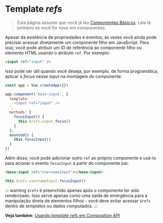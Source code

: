 # Template _refs_

> Esta página assume que você já leu [Componentes Básicos](component-basics.md). Leia lá primeiro se você for novo em componentes.

Apesar da existência de propriedades e eventos, às vezes você ainda pode precisar acessar diretamente um componente filho em JavaScript. Para isso, você pode atribuir um ID de referência ao componente filho ou elemento HTML usando o atributo `ref`. Por exemplo:

```html
<input ref="input" />
```

Isso pode ser útil quando você deseja, por exemplo, de forma programática, aplicar o _focus_ nesse _input_ na montagem do componente:

```js
const app = Vue.createApp({})

app.component('base-input', {
  template: `
    <input ref="input" />
  `,
  methods: {
    focusInput() {
      this.$refs.input.focus()
    }
  },
  mounted() {
    this.focusInput()
  }
})
```

Além disso, você pode adicionar outro `ref` ao próprio componente e usá-lo para acionar o evento `focusInput` a partir do componente pai:

```html
<base-input ref="usernameInput"></base-input>
```

```js
this.$refs.usernameInput.focusInput()
```

::: warning
`$refs` é preenchido apenas após o componente ter sido renderizado. Isso serve apenas como uma saída de emergência para a manipulação direta de elementos filhos - você deve evitar acessar `$refs` dentro de _templates_ ou dados computados.
:::

**Veja também**: [Usando _template refs_ em Composition API](/guide/composition-api-template-refs.html#template-refs)
